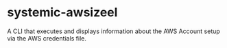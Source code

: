 # systemic-awsizeel
A CLI that executes and displays information about the AWS Account setup via the AWS credentials file.
